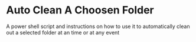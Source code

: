 # Auto Clean A Choosen Folder
A power shell script and instructions on how to use it to automatically clean out a selected folder at an time or at any event
